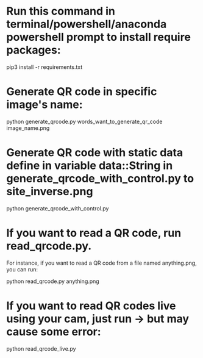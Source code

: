 # Run this command in terminal/powershell/anaconda powershell prompt to install require packages:

pip3 install -r requirements.txt

# Generate QR code in specific image's name:

python generate_qrcode.py words_want_to_generate_qr_code image_name.png

# Generate QR code with static data define in variable data::String in generate_qrcode_with_control.py to site_inverse.png

python generate_qrcode_with_control.py

# If you want to read a QR code, run read_qrcode.py.

For instance, if you want to read a QR code from a file named anything.png, you can run:

python read_qrcode.py anything.png

# If you want to read QR codes live using your cam, just run -> but may cause some error:

python read_qrcode_live.py
